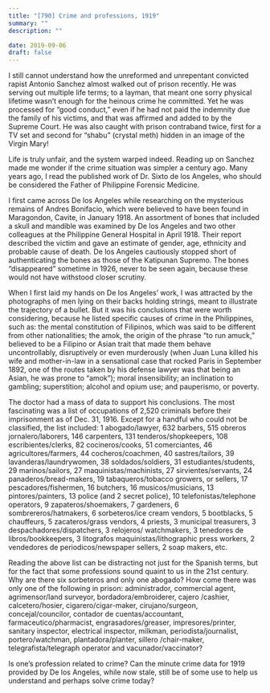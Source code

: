```yaml
---
title: "[790] Crime and professions, 1919"
summary: ""
description: ""

date: 2019-09-06
draft: false
---
```


I still cannot understand how the unreformed and unrepentant convicted rapist Antonio Sanchez almost walked out of prison recently. He was serving out multiple life terms; to a layman, that meant one sorry physical lifetime wasn’t enough for the heinous crime he committed. Yet he was processed for “good conduct,” even if he had not paid the indemnity due the family of his victims, and that was affirmed and added to by the Supreme Court. He was also caught with prison contraband twice, first for a TV set and second for “shabu” (crystal meth) hidden in an image of the Virgin Mary!

Life is truly unfair, and the system warped indeed. Reading up on Sanchez made me wonder if the crime situation was simpler a century ago. Many years ago, I read the published work of Dr. Sixto de los Angeles, who should be considered the Father of Philippine Forensic Medicine.

I first came across De los Angeles while researching on the mysterious remains of Andres Bonifacio, which were believed to have been found in Maragondon, Cavite, in January 1918. An assortment of bones that included a skull and mandible was examined by De los Angeles and two other colleagues at the Philippine General Hospital in April 1918. Their report described the victim and gave an estimate of gender, age, ethnicity and probable cause of death. De los Angeles cautiously stopped short of authenticating the bones as those of the Katipunan Supremo. The bones “disappeared” sometime in 1926, never to be seen again, because these would not have withstood closer scrutiny.

When I first laid my hands on De los Angeles’ work, I was attracted by the photographs of men lying on their backs holding strings, meant to illustrate the trajectory of a bullet. But it was his conclusions that were worth considering, because he listed specific causes of crime in the Philippines, such as: the mental constitution of Filipinos, which was said to be different from other nationalities; the amok, the origin of the phrase “to run amuck,” believed to be a Filipino or Asian trait that made them behave uncontrollably, disruptively or even murderously (when Juan Luna killed his wife and mother-in-law in a sensational case that rocked Paris in September 1892, one of the routes taken by his defense lawyer was that being an Asian, he was prone to “amok”); moral insensibility; an inclination to gambling; superstition; alcohol and opium use; and pauperismo, or poverty.

The doctor had a mass of data to support his conclusions. The most fascinating was a list of occupations of 2,520 criminals before their imprisonment as of Dec. 31, 1916. Except for a handful who could not be classified, the list included: 1 abogado/lawyer, 632 barbers, 515 obreros jornalero/laborers, 146 carpenters, 131 tenderos/shopkeepers, 108 escribientes/clerks, 82 cocineros/cooks, 51 comerciantes, 46 agricultores/farmers, 44 cocheros/coachmen, 40 sastres/tailors, 39 lavanderas/laundrywomen, 38 soldados/soldiers, 31 estudiantes/students, 29 marinos/sailors, 27 maquinistas/machinists, 27 sirvientes/servants, 24 panaderos/bread-makers, 19 tabaqueros/tobacco growers, or sellers, 17 pescadores/fishermen, 16 butchers, 16 musicos/musicians, 13 pintores/painters, 13 police (and 2 secret police), 10 telefonistas/telephone operators, 9 zapateros/shoemakers, 7 gardeners, 6 sombrereros/hatmakers, 6 sorbeteros/ice cream vendors, 5 bootblacks, 5 chauffeurs, 5 zacateros/grass vendors, 4 priests, 3 municipal treasurers, 3 despachadores/dispatchers, 3 relojeros/ watchmakers, 3 tenedores de libros/bookkeepers, 3 litografos maquinistas/lithographic press workers, 2 vendedores de periodicos/newspaper sellers, 2 soap makers, etc.

Reading the above list can be distracting not just for the Spanish terms, but for the fact that some professions sound quaint to us in the 21st century. Why are there six sorbeteros and only one abogado? How come there was only one of the following in prison: administrador, commercial agent, agrimensor/land surveyor, bordadora/embroiderer, cajero /cashier, calcetero/hosier, cigarero/cigar-maker, cirujano/surgeon, concejal/councilor, contador de cuentas/accountant, farmaceutico/pharmacist, engrasadores/greaser, impresores/printer, sanitary inspector, electrical inspector, milkman, periodista/journalist, portero/watchman, plantadora/planter, sillero /chair-maker, telegrafista/telegraph operator and vacunador/vaccinator?

Is one’s profession related to crime? Can the minute crime data for 1919 provided by De los Angeles, while now stale, still be of some use to help us understand and perhaps solve crime today?
